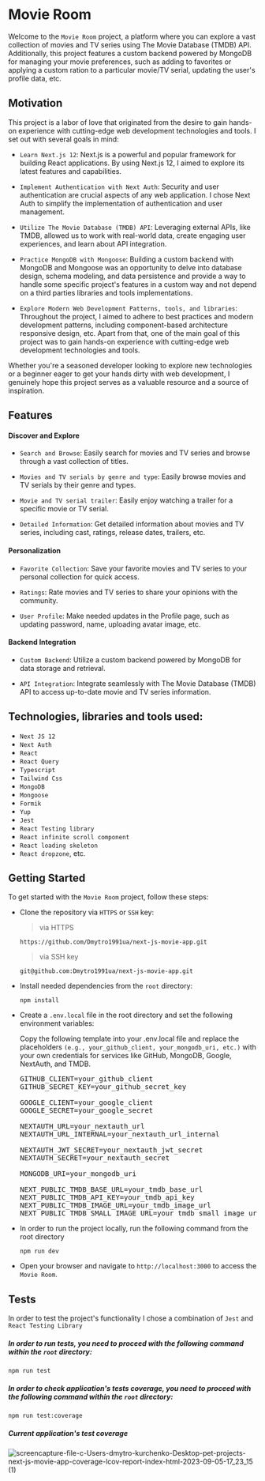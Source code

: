# Movie Room
Welcome to the `Movie Room` project, a platform where you can explore a vast collection of movies and TV series using The Movie Database (TMDB) API. Additionally, this project features a custom backend powered by MongoDB for managing your movie preferences, such as adding to favorites or applying a custom ration to a particular movie/TV serial, updating the user's profile data, etc.

## Motivation

This project is a labor of love that originated from the desire to gain hands-on experience with cutting-edge web development technologies and tools. I set out with several goals in mind:

- `Learn Next.js 12`: Next.js is a powerful and popular framework for building React applications. By using Next.js 12, I aimed to explore its latest features and capabilities.

- `Implement Authentication with Next Auth`: Security and user authentication are crucial aspects of any web application. I chose Next Auth to simplify the implementation of authentication and user management.

- `Utilize The Movie Database (TMDB) API`: Leveraging external APIs, like TMDB, allowed us to work with real-world data, create engaging user experiences, and learn about API integration.

- `Practice MongoDB with Mongoose`: Building a custom backend with MongoDB and Mongoose was an opportunity to delve into database design, schema modeling, and data persistence and provide a way to handle some specific project's features in a custom way and not depend on a third parties libraries and tools implementations.

- `Explore Modern Web Development Patterns, tools, and libraries`: Throughout the project, I aimed to adhere to best practices and modern development patterns, including component-based architecture responsive design, etc. Apart from that, one of the main goal of this project was to gain hands-on experience with cutting-edge web development technologies and tools.

Whether you're a seasoned developer looking to explore new technologies or a beginner eager to get your hands dirty with web development, I genuinely hope this project serves as a valuable resource and a source of inspiration.

## Features

#### Discover and Explore

- `Search and Browse`: Easily search for movies and TV series and browse through a vast collection of titles.

- `Movies and TV serials by genre and type`: Easily browse movies and TV serials by their genre and types.
  
- `Movie and TV serial trailer`: Easily enjoy watching a trailer for a specific movie or TV serial.
  
- `Detailed Information`: Get detailed information about movies and TV series, including cast, ratings, release dates, trailers, etc.

#### Personalization

- `Favorite Collection`: Save your favorite movies and TV series to your personal collection for quick access.

- `Ratings`: Rate movies and TV series to share your opinions with the community.

- `User Profile`: Make needed updates in the Profile page, such as updating password, name, uploading avatar image, etc.

#### Backend Integration

- `Custom Backend`: Utilize a custom backend powered by MongoDB for data storage and retrieval.

- `API Integration`: Integrate seamlessly with The Movie Database (TMDB) API to access up-to-date movie and TV series information.

## Technologies, libraries and tools used:
- `Next JS 12`
- `Next Auth`
- `React`
- `React Query`
- `Typescript`
- `Tailwind Css`
- `MongoDB`
- `Mongoose`
- `Formik`
- `Yup`
- `Jest`
- `React Testing library`
- `React infinite scroll component`
- `React loading skeleton`
- `React dropzone`, etc.

## Getting Started
To get started with the `Movie Room` project, follow these steps:
- Clone the repository via `HTTPS` or `SSH` key:
  > via HTTPS
  
  ```
  https://github.com/Dmytro1991ua/next-js-movie-app.git
  ```
  > via SSH key

  ```
  git@github.com:Dmytro1991ua/next-js-movie-app.git
  ```
- Install needed dependencies from the `root` directory:
  
  ```
  npm install
  ```
- Create a `.env.local` file in the root directory and set the following environment variables:
  
  Copy the following template into your .env.local file and replace the placeholders `(e.g., your_github_client, your_mongodb_uri, etc.)` with your own credentials for services like GitHub, MongoDB, Google, NextAuth, and TMDB.
  
  <pre>
  GITHUB_CLIENT=your_github_client
  GITHUB_SECRET_KEY=your_github_secret_key

  GOOGLE_CLIENT=your_google_client
  GOOGLE_SECRET=your_google_secret

  NEXTAUTH_URL=your_nextauth_url
  NEXTAUTH_URL_INTERNAL=your_nextauth_url_internal

  NEXTAUTH_JWT_SECRET=your_nextauth_jwt_secret
  NEXTAUTH_SECRET=your_nextauth_secret

  MONGODB_URI=your_mongodb_uri

  NEXT_PUBLIC_TMDB_BASE_URL=your_tmdb_base_url
  NEXT_PUBLIC_TMDB_API_KEY=your_tmdb_api_key
  NEXT_PUBLIC_TMDB_IMAGE_URL=your_tmdb_image_url
  NEXT_PUBLIC_TMDB_SMALL_IMAGE_URL=your_tmdb_small_image_url
  </pre>
- In order to run the project locally, run the following command from the root directory  
  ```
  npm run dev
  ```

- Open your browser and navigate to `http://localhost:3000` to access the `Movie Room`.

## Tests
In order to test the project's functionality I chose a combination of `Jest` and `React Testing Library`

##### In order to run tests, you need to proceed with the following command within the `root` directory:

```
npm run test
```

##### In order to check application's tests coverage, you need to proceed with the following command within the `root` directory:  

```
npm run test:coverage
```

##### Current application's test coverage
![screencapture-file-c-Users-dmytro-kurchenko-Desktop-pet-projects-next-js-movie-app-coverage-lcov-report-index-html-2023-09-05-17_23_15 (1)](https://github.com/Dmytro1991ua/next-js-movie-app/assets/61331410/10bb5107-f2d0-4e79-8485-9f603929bdc8)
